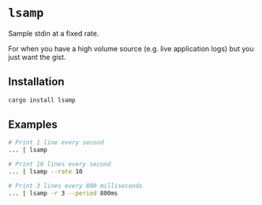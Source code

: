 # `lsamp`

Sample stdin at a fixed rate.

For when you have a high volume source (e.g. live application logs) but you just want the gist.

## Installation

```sh
cargo install lsamp
```

## Examples

```sh
# Print 1 line every second
... | lsamp

# Print 10 lines every second
... | lsamp --rate 10

# Print 3 lines every 800 milliseconds
... | lsamp -r 3 --period 800ms
```
